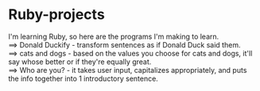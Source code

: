 # Ruby-projects
I'm learning Ruby, so here are the programs I'm making to learn.<br>
  ==> Donald Duckify - transform sentences as if Donald Duck said them.<br>
  ==> cats and dogs - based on the values you choose for cats and dogs, it'll say whose better or if they're equally great.<br>
  ==> Who are you? - it takes user input, capitalizes appropriately, and puts the info together into 1 introductory sentence.
